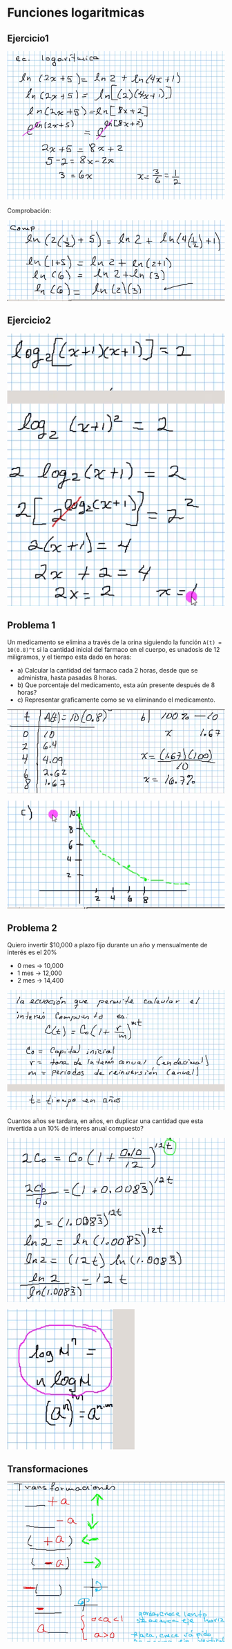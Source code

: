 # Funciones logaritmicas

## Ejercicio1

![Ejemplo1](./img/2021-10-29-09-42.png)

Comprobación:

![Comprobación1](./img/2021-10-29-09-44.png)

## Ejercicio2

![Ejemplo2](./img/2021-10-29-09-50.png)

## Problema 1

Un medicamento se elimina a través de la orina siguiendo la función
 `A(t) = 10(0.8)^t` si la cantidad inicial del farmaco en el cuerpo,
 es unadosis de 12 miligramos, y el tiempo esta dado en horas:

- a) Calcular la cantidad del farmaco cada 2 horas, desde que se administra,
 hasta pasadas 8 horas.
- b) Que porcentaje del medicamento, esta aún presente después de 8 horas?
- c) Representar graficamente como se va eliminando el medicamento.

![SolucionAB](./img/2021-10-29-10-04.png)

![SolucionC](./img/2021-10-29-10-05.png)

## Problema 2

Quiero invertir $10,000 a plazo fijo durante un año y mensualmente
 de interés es el 20%

- 0 mes → 10,000
- 1 mes → 12,000
- 2 mes → 14,400

![Ecuacion](./img/2021-10-29-10-17.png)

Cuantos años se tardara, en años, en duplicar una cantidad
 que esta invertida a un 10% de interes anual compuesto?

![Ecuacion](./img/2021-10-29-10-27.png)

![Ecuacion](./img/2021-10-29-10-30.png)

## Transformaciones

![Transformaciones](./img/2021-10-29-10-42.png)
